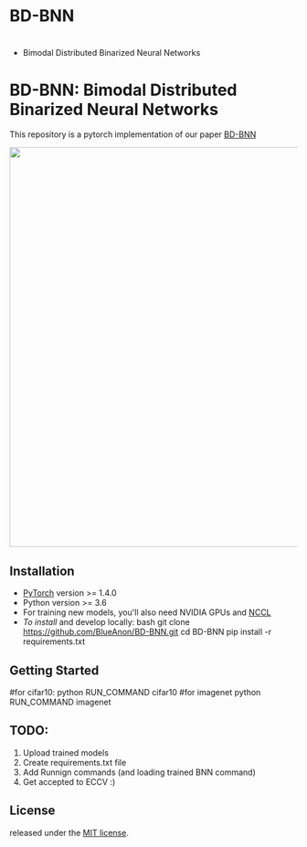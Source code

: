 # BD-BNN

# 
 - Bimodal Distributed Binarized Neural Networks



# BD-BNN: Bimodal Distributed Binarized Neural Networks
This repository is a pytorch implementation of our paper [BD-BNN](https://arxiv.org/abs/2204.02004)

<p align="center">
  <img src="https://github.com/BlueAnon/BD-BNN/blob/master/image-bdbnn.png" width="700" >
</p>



## Installation

* [PyTorch](http://pytorch.org/) version >= 1.4.0
* Python version >= 3.6
* For training new models, you'll also need NVIDIA GPUs and [NCCL](https://github.com/NVIDIA/nccl)
* *To install* and develop locally:
bash
git clone https://github.com/BlueAnon/BD-BNN.git
cd BD-BNN
pip install -r requirements.txt


## Getting Started

#for cifar10:
python RUN_COMMAND cifar10
#for imagenet
python RUN_COMMAND imagenet


## TODO:
1. Upload trained models
2. Create requirements.txt file
3. Add Runnign commands (and loading trained BNN command)
4. Get accepted to ECCV :)


## License
released under the [MIT license](LICENSE).
